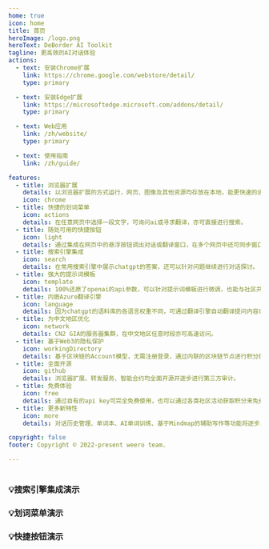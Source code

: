 ```yaml
---
home: true
icon: home
title: 首页
heroImage: /logo.png
heroText: DeBorder AI Toolkit
tagline: 更高效的AI对话体验
actions:
  - text: 安装Chrome扩展
    link: https://chrome.google.com/webstore/detail/
    type: primary

  - text: 安装Edge扩展
    link: https://microsoftedge.microsoft.com/addons/detail/
    type: primary

  - text: Web应用
    link: /zh/website/
    type: primary

  - text: 使用指南
    link: /zh/guide/

features:
  - title: 浏览器扩展
    details: 以浏览器扩展的方式运行，网页、图像及其他资源均存放在本地，能更快速的进行使用。
    icon: chrome
  - title: 快捷的划词菜单
    icon: actions
    details: 在任意网页中选择一段文字，可询问ai或寻求翻译，亦可直接进行搜索。
  - title: 随处可用的快捷按钮
    icon: light
    details: 通过集成在网页中的悬浮按钮调出对话或翻译窗口，在多个网页中还可同步窗口状态。
  - title: 搜索引擎集成
    icon: search
    details: 在常用搜索引擎中展示chatgpt的答案，还可以针对问题继续进行对话探讨。
  - title: 强大的提示词模板
    icon: template
    details: 100%还原了openai的api参数，可以针对提示词模板进行微调，也能与社区共享。
  - title: 内嵌Azure翻译引擎
    icon: language
    details: 因为chatgpt的语料库的各语言权重不同，可通过翻译引擎自动翻译提问内容或回答。
  - title: 为中文地区优化
    icon: network
    details: CN2 GIA的服务器集群，在中文地区任意时段亦可高速访问。
  - title: 基于Web3的隐私保护
    icon: workingDirectory
    details: 基于区块链的Account模型，无需注册登录，通过内联的区块链节点进行积分的管理。
  - title: 全面开源
    icon: github
    details: 浏览器扩展、转发服务、智能合约均全面开源并逐步进行第三方审计。
  - title: 免费体验
    icon: free
    details: 通过自有的api key可完全免费使用，也可以通过各类社区活动获取积分来免费使用。
  - title: 更多新特性
    icon: more
    details: 对话历史管理、单词本、AI单词训练、基于Mindmap的辅助写作等功能将逐步上线。

copyright: false
footer: Copyright © 2022-present weero team.

---
```

#

### 💡搜索引擎集成演示
<VideoPlayer src="/media/demo1.mp4"  type="video/mp4" poster="/poster.svg"/>

### 💡划词菜单演示
<VideoPlayer src="/media/demo1.mp4"  type="video/mp4"/>

### 💡快捷按钮演示
<VideoPlayer src="/media/demo1.mp4"  type="video/mp4"/>